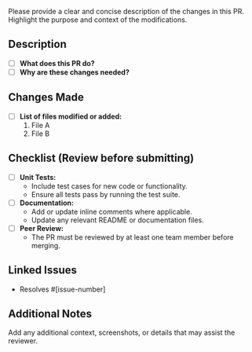 Please provide a clear and concise description of the changes in this PR. Highlight the purpose and context of the modifications.

## Description
- [ ] **What does this PR do?**
- [ ] **Why are these changes needed?**

## Changes Made
- [ ] **List of files modified or added:**
  1. File A
  2. File B

## Checklist (Review before submitting)
- [ ] **Unit Tests:**
  - Include test cases for new code or functionality.
  - Ensure all tests pass by running the test suite.
- [ ] **Documentation:**
  - Add or update inline comments where applicable.
  - Update any relevant README or documentation files.
- [ ] **Peer Review:**
  - The PR must be reviewed by at least one team member before merging.

## Linked Issues
- Resolves #[issue-number]

## Additional Notes
Add any additional context, screenshots, or details that may assist the reviewer.
